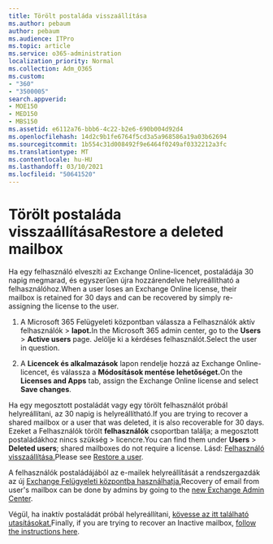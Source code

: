 ```yaml
---
title: Törölt postaláda visszaállítása
ms.author: pebaum
author: pebaum
ms.audience: ITPro
ms.topic: article
ms.service: o365-administration
localization_priority: Normal
ms.collection: Adm_O365
ms.custom:
- "360"
- "3500005"
search.appverid:
- MOE150
- MED150
- MBS150
ms.assetid: e6112a76-bbb6-4c22-b2e6-690b004d92d4
ms.openlocfilehash: 14d2c9b1fe6764f5cd3a5a968586a19a03b62694
ms.sourcegitcommit: 1b554c31d008492f9e6464f0249af0332212a3fc
ms.translationtype: MT
ms.contentlocale: hu-HU
ms.lasthandoff: 03/10/2021
ms.locfileid: "50641520"
---
```

# <a name="restore-a-deleted-mailbox"></a><span data-ttu-id="ba9db-102">Törölt postaláda visszaállítása</span><span class="sxs-lookup"><span data-stu-id="ba9db-102">Restore a deleted mailbox</span></span>

<span data-ttu-id="ba9db-103">Ha egy felhasználó elveszíti az Exchange Online-licencet, postaládája 30 napig megmarad, és egyszerűen újra hozzárendelve helyreállítható a felhasználóhoz.</span><span class="sxs-lookup"><span data-stu-id="ba9db-103">When a user loses an Exchange Online license, their mailbox is retained for 30 days and can be recovered by simply re-assigning the license to the user.</span></span>
  
1. <span data-ttu-id="ba9db-104">A Microsoft 365 Felügyeleti központban  válassza a Felhasználók aktív felhasználók \> **lapot.**</span><span class="sxs-lookup"><span data-stu-id="ba9db-104">In the Microsoft 365 admin center, go to the **Users** \> **Active users** page.</span></span> <span data-ttu-id="ba9db-105">Jelölje ki a kérdéses felhasználót.</span><span class="sxs-lookup"><span data-stu-id="ba9db-105">Select the user in question.</span></span>

2. <span data-ttu-id="ba9db-106">A **Licencek és alkalmazások** lapon rendelje hozzá az Exchange Online-licencet, és válassza a **Módosítások mentése lehetőséget.**</span><span class="sxs-lookup"><span data-stu-id="ba9db-106">On the **Licenses and Apps** tab, assign the Exchange Online license and select **Save changes**.</span></span>

<span data-ttu-id="ba9db-107">Ha egy megosztott postaládát vagy egy törölt felhasználót próbál helyreállítani, az 30 napig is helyreállítható.</span><span class="sxs-lookup"><span data-stu-id="ba9db-107">If you are trying to recover a shared mailbox or a user that was deleted, it is also recoverable for 30 days.</span></span> <span data-ttu-id="ba9db-108">Ezeket a Felhasználók törölt **felhasználók** csoportban találja; a megosztott postaládákhoz nincs szükség \> licencre.</span><span class="sxs-lookup"><span data-stu-id="ba9db-108">You can find them under **Users** \> **Deleted users**; shared mailboxes do not require a license.</span></span> <span data-ttu-id="ba9db-109">Lásd: [Felhasználó visszaállítása.](https://docs.microsoft.com/microsoft-365/admin/add-users/restore-user)</span><span class="sxs-lookup"><span data-stu-id="ba9db-109">Please see [Restore a user](https://docs.microsoft.com/microsoft-365/admin/add-users/restore-user).</span></span>

<span data-ttu-id="ba9db-110">A felhasználók postaládájából az e-mailek helyreállítását a rendszergazdák az új [Exchange Felügyeleti központba használhatja.](https://techcommunity.microsoft.com/t5/exchange-team-blog/a-new-recoverableitems-experience-comes-to-exchange-online/ba-p/1505353)</span><span class="sxs-lookup"><span data-stu-id="ba9db-110">Recovery of email from user's mailbox can be done by admins by going to the [new Exchange Admin Center](https://techcommunity.microsoft.com/t5/exchange-team-blog/a-new-recoverableitems-experience-comes-to-exchange-online/ba-p/1505353).</span></span>

<span data-ttu-id="ba9db-111">Végül, ha inaktív postaládát próbál helyreállítani, [kövesse az itt található utasításokat.](https://docs.microsoft.com/microsoft-365/compliance/recover-an-inactive-mailbox)</span><span class="sxs-lookup"><span data-stu-id="ba9db-111">Finally, if you are trying to recover an Inactive mailbox, [follow the instructions here](https://docs.microsoft.com/microsoft-365/compliance/recover-an-inactive-mailbox).</span></span>
  

